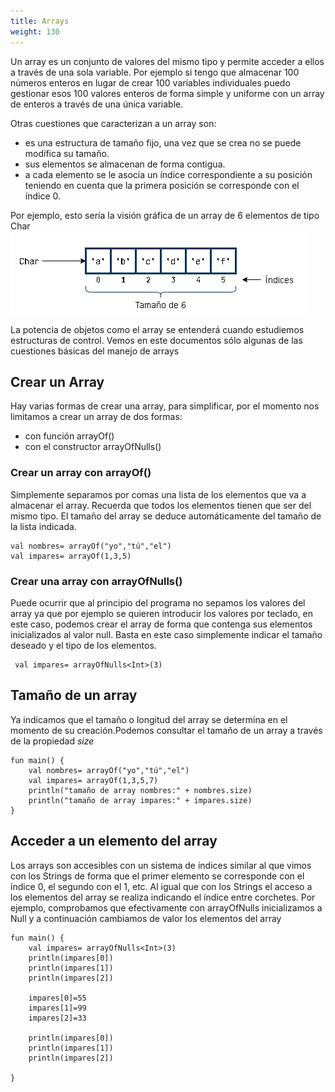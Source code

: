 ```yaml
---
title: Arrays
weight: 130
---
```

Un array es un conjunto de valores del mismo tipo y permite acceder a ellos a través de una sola variable. Por ejemplo si tengo que almacenar 100 números enteros en lugar de crear 100 variables individuales puedo gestionar esos 100 valores enteros de forma simple y uniforme con un array de enteros a través de una única variable.

Otras cuestiones que caracterizan a un array son:
-  es una estructura de tamaño fijo, una vez que se crea no se puede modifica su tamaño.
-  sus elementos se almacenan de forma contigua.
-  a cada elemento se le asocia un índice correspondiente a su posición teniendo en cuenta que la primera posición se corresponde con el índice 0.

Por ejemplo, esto sería la visión gráfica de un array de 6 elementos de tipo Char
![arraychar](images/arraychar.jpg)


La potencia de objetos como el array se entenderá cuando estudiemos estructuras de control. Vemos en este documentos sólo algunas de las cuestiones básicas del manejo de arrays

## Crear un Array 
Hay varias formas de crear una array, para simplificar,  por el momento nos limitamos a crear un array de dos formas:
- con función arrayOf()
- con el constructor arrayOfNulls() 

### Crear un array con arrayOf()
Simplemente separamos por comas una lista de los elementos que va a almacenar el array. Recuerda que todos los elementos tienen que ser del mismo tipo.  El tamaño del array se deduce automáticamente del tamaño de la lista indicada.

```
val nombres= arrayOf("yo","tú","el")
val impares= arrayOf(1,3,5)
```
### Crear una array con arrayOfNulls()
 Puede ocurrir que al principio del programa no sepamos los valores del array ya que por ejemplo se quieren introducir los valores por teclado, en este caso, podemos crear el array de forma que contenga sus elementos inicializados al valor null. Basta en este caso simplemente indicar el tamaño deseado y el tipo de los elementos. 
 ```
  val impares= arrayOfNulls<Int>(3)
 ```

## Tamaño de un array
Ya indicamos que el tamaño o longitud del array se determina en el momento de su creación.Podemos consultar el tamaño de un array a través de la propiedad *size*
```
fun main() {
    val nombres= arrayOf("yo","tú","el")
    val impares= arrayOf(1,3,5,7)
    println("tamaño de array nombres:" + nombres.size)
    println("tamaño de array impares:" + impares.size)
}
```
## Acceder a un elemento del array

Los arrays son accesibles con un sistema de índices similar al que vimos con los Strings de forma que  el primer elemento se corresponde con el índice  0, el segundo con el 1, etc.  Al igual que con los Strings el acceso a los elementos del array se realiza indicando el índice entre corchetes.
Por ejemplo, comprobamos que efectivamente con arrayOfNulls inicializamos a Null y a continuación cambiamos de valor los elementos del array

```
fun main() {
    val impares= arrayOfNulls<Int>(3)
    println(impares[0])
    println(impares[1])
    println(impares[2])

    impares[0]=55
    impares[1]=99
    impares[2]=33

    println(impares[0])
    println(impares[1])
    println(impares[2])

}
```

